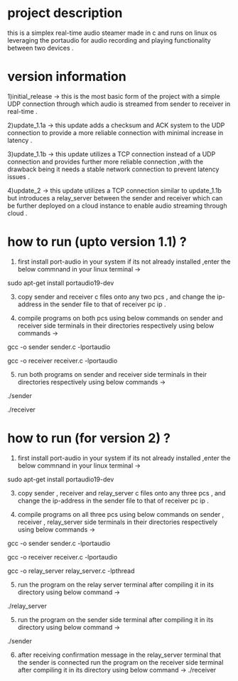 # project description
this is a simplex real-time audio steamer made in c and runs on linux os leveraging the portaudio for audio recording and playing functionality between two devices .

# version information
1)initial_release -> this is the most basic form of the project with a simple UDP connection through which audio is streamed from sender to receiver in real-time .

2)update_1.1a -> this update adds a checksum and ACK system to the UDP connection to provide a more reliable connection with minimal increase in latency . 

3)update_1.1b -> this update utilizes a TCP connection instead of a UDP connection and provides further more reliable connection ,with the drawback being it needs a stable network connection to prevent latency issues .

4)update_2 -> this update utilizes a TCP connection similar to update_1.1b but introduces a relay_server between the sender and receiver which can be further deployed on a cloud instance to enable audio streaming through cloud . 

# how to run (upto version 1.1) ?
1) first install port-audio in your system if its not already installed ,enter the below commnand in your linux terminal ->

sudo apt-get install portaudio19-dev

3) copy sender and receiver c files onto any two pcs , and change the ip-address in the sender file to that of receiver pc ip .

4) compile programs on both pcs using below commands on sender and receiver side terminals in their directories respectively using below commands ->
   
gcc -o sender sender.c -lportaudio

gcc -o receiver receiver.c -lportaudio

5) run both programs on sender and receiver side terminals in their directories respectively using below commands ->
   
./sender

./receiver

# how to run (for version 2) ?
1) first install port-audio in your system if its not already installed ,enter the below commnand in your linux terminal ->

sudo apt-get install portaudio19-dev

3) copy sender , receiver and relay_server c files onto any three pcs , and change the ip-address in the sender file to that of receiver pc ip .

4) compile programs on all three pcs using below commands on sender , receiver , relay_server side terminals in their directories respectively using below commands ->
   
gcc -o sender sender.c -lportaudio

gcc -o receiver receiver.c -lportaudio

gcc -o relay_server relay_server.c -lpthread

5) run the program on the relay server terminal after compiling it in its directory using below command ->

./relay_server

5) run the program on the sender side terminal after compiling it in its directory using below command ->
   
./sender

6) after receiving confirmation message in the relay_server terminal that the sender is connected run the program on the receiver side terminal after compiling it in its directory using below command ->
./receiver

